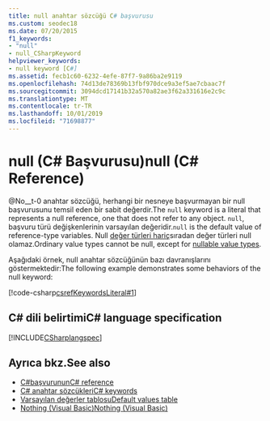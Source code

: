 ```yaml
---
title: null anahtar sözcüğü C# başvurusu
ms.custom: seodec18
ms.date: 07/20/2015
f1_keywords:
- "null"
- null_CSharpKeyword
helpviewer_keywords:
- null keyword [C#]
ms.assetid: fecb1c60-6232-4efe-87f7-9a86ba2e9119
ms.openlocfilehash: 74d13de78369b13fbf970dce9a3ef5ae7cbaac7f
ms.sourcegitcommit: 3094dcd17141b32a570a82ae3f62a331616e2c9c
ms.translationtype: MT
ms.contentlocale: tr-TR
ms.lasthandoff: 10/01/2019
ms.locfileid: "71698877"
---
```

# <a name="null-c-reference"></a><span data-ttu-id="12d3e-102">null (C# Başvurusu)</span><span class="sxs-lookup"><span data-stu-id="12d3e-102">null (C# Reference)</span></span>

<span data-ttu-id="12d3e-103">@No__t-0 anahtar sözcüğü, herhangi bir nesneye başvurmayan bir null başvurusunu temsil eden bir sabit değerdir.</span><span class="sxs-lookup"><span data-stu-id="12d3e-103">The `null` keyword is a literal that represents a null reference, one that does not refer to any object.</span></span> <span data-ttu-id="12d3e-104">`null`, başvuru türü değişkenlerinin varsayılan değeridir.</span><span class="sxs-lookup"><span data-stu-id="12d3e-104">`null` is the default value of reference-type variables.</span></span> <span data-ttu-id="12d3e-105">Null [değer türleri hariç](../../programming-guide/nullable-types/index.md)sıradan değer türleri null olamaz.</span><span class="sxs-lookup"><span data-stu-id="12d3e-105">Ordinary value types cannot be null, except for [nullable value types](../../programming-guide/nullable-types/index.md).</span></span>

<span data-ttu-id="12d3e-106">Aşağıdaki örnek, null anahtar sözcüğünün bazı davranışlarını göstermektedir:</span><span class="sxs-lookup"><span data-stu-id="12d3e-106">The following example demonstrates some behaviors of the null keyword:</span></span>

[!code-csharp[csrefKeywordsLiteral#1](~/samples/snippets/csharp/VS_Snippets_VBCSharp/csrefKeywordsLiteral/CS/csrefKeywordsLiteral.cs#1)]

## <a name="c-language-specification"></a><span data-ttu-id="12d3e-107">C# dili belirtimi</span><span class="sxs-lookup"><span data-stu-id="12d3e-107">C# language specification</span></span>

[!INCLUDE[CSharplangspec](~/includes/csharplangspec-md.md)]

## <a name="see-also"></a><span data-ttu-id="12d3e-108">Ayrıca bkz.</span><span class="sxs-lookup"><span data-stu-id="12d3e-108">See also</span></span>

- [<span data-ttu-id="12d3e-109">C#başvurunun</span><span class="sxs-lookup"><span data-stu-id="12d3e-109">C# reference</span></span>](../index.md)
- [<span data-ttu-id="12d3e-110">C# anahtar sözcükleri</span><span class="sxs-lookup"><span data-stu-id="12d3e-110">C# keywords</span></span>](index.md)
- [<span data-ttu-id="12d3e-111">Varsayılan değerler tablosu</span><span class="sxs-lookup"><span data-stu-id="12d3e-111">Default values table</span></span>](default-values-table.md)
- [<span data-ttu-id="12d3e-112">Nothing (Visual Basic)</span><span class="sxs-lookup"><span data-stu-id="12d3e-112">Nothing (Visual Basic)</span></span>](../../../visual-basic/language-reference/nothing.md)
